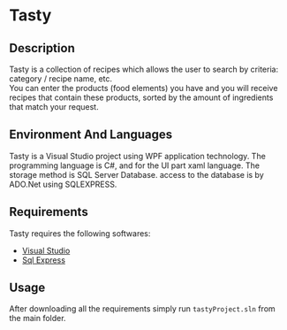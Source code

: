 # Tasty

## Description

Tasty is a collection of recipes which allows the user to search by criteria: category / recipe name, etc.
<br />
You can enter the products (food elements) you have and you will receive recipes that contain these products,
sorted by the amount of ingredients that match your request.

## Environment And Languages

Tasty is a Visual Studio project using WPF application technology.
The programming language is C#, and for the UI part xaml language.
The storage method is SQL Server Database. access to the database is by ADO.Net using SQLEXPRESS.

## Requirements
Tasty requires the following softwares:
 * [Visual Studio](https://visualstudio.microsoft.com/downloads)
 * [Sql Express](https://www.microsoft.com/he-il/sql-server/sql-server-downloads)

## Usage
After downloading all the requirements simply run ```tastyProject.sln``` from the main folder.

